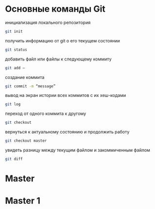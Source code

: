 # Основные команды Git


инициализация локального репозитория
```sh
git init
```

получить информацию от git о его текущем состоянии
```sh
git status
```

добавить файл или файлы к следующему коммиту
```sh
git add –
```

создание коммита
```sh
git commit -m “message” 
```

вывод на экран истории всех коммитов с их хеш-кодами
```sh
git log
```

переход от одного коммита к другому
```sh
git checkout
```

вернуться к актуальному состоянию и продолжить работу
```sh
git checkout master
```

увидеть разницу между текущим файлом и закоммиченным файлом
```sh
git diff
```
# Master
# Master 1